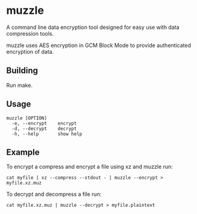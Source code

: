 # muzzle
A command line data encryption tool designed for easy use with data compression tools.

muzzle uses AES encryption in GCM Block Mode to provide authenticated encryption of data.

## Building
Run make.

## Usage
    muzzle [OPTION]
      -e, --encrypt    encrypt
      -d, --decrypt    decrypt
      -h, --help       show help

## Example
To encrypt a compress and encrypt a file using xz and muzzle run:

    cat myfile | xz --compress --stdout - | muzzle --encrypt > myfile.xz.muz

To decrypt and decompress a file run:

    cat myfile.xz.muz | muzzle --decrypt > myfile.plaintext
